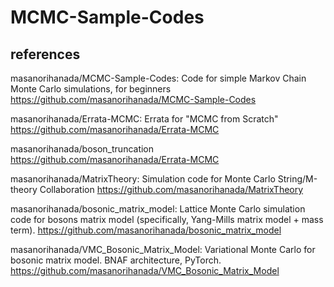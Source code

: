 # MCMC-Sample-Codes

## references
masanorihanada/MCMC-Sample-Codes: Code for simple Markov Chain Monte Carlo simulations, for beginners
https://github.com/masanorihanada/MCMC-Sample-Codes

masanorihanada/Errata-MCMC: Errata for "MCMC from Scratch"
https://github.com/masanorihanada/Errata-MCMC

masanorihanada/boson_truncation
https://github.com/masanorihanada/Errata-MCMC

masanorihanada/MatrixTheory: Simulation code for Monte Carlo String/M-theory Collaboration
https://github.com/masanorihanada/MatrixTheory

masanorihanada/bosonic_matrix_model: Lattice Monte Carlo simulation code for bosons matrix model (specifically, Yang-Mills matrix model + mass term).
https://github.com/masanorihanada/bosonic_matrix_model

masanorihanada/VMC_Bosonic_Matrix_Model: Variational Monte Carlo for bosonic matrix model. BNAF architecture, PyTorch.
https://github.com/masanorihanada/VMC_Bosonic_Matrix_Model
